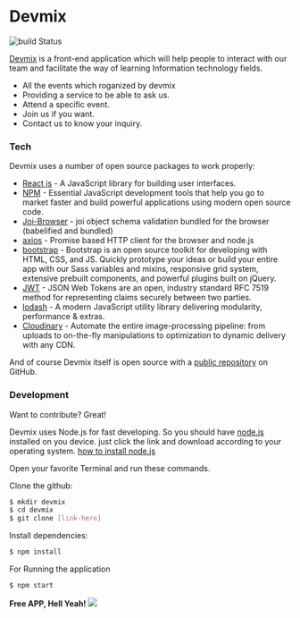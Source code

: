 # Devmix


![build Status](https://github.com/elzalouy/Devmix-App/blob/master/site.gif)


[Devmix] is a front-end application which will help people to interact with our team and facilitate the way of learning Information technology fields.

  - All the events which roganized by devmix
  - Providing a service to be able to ask us.
  - Attend a specific event.
  - Join us if you want.
  - Contact us to know your inquiry.

### Tech

Devmix uses a number of open source packages to work properly:

* [React js] - A JavaScript library for building user interfaces. 
* [NPM] - Essential JavaScript development tools that help you go to market faster and build powerful applications using modern open source code.
* [Joi-Browser] - joi object schema validation bundled for the browser (babelified and bundled)
* [axios] - Promise based HTTP client for the browser and node.js
* [bootstrap] - Bootstrap is an open source toolkit for developing with HTML, CSS, and JS. Quickly prototype your ideas or build your entire app with our Sass variables and mixins, responsive grid system, extensive prebuilt components, and powerful plugins built on jQuery.
* [JWT] - JSON Web Tokens are an open, industry standard RFC 7519 method for representing claims securely between two parties.
* [lodash] - A modern JavaScript utility library delivering modularity, performance & extras.
* [Cloudinary] - Automate the entire image-processing pipeline: from uploads to on-the-fly manipulations to optimization to dynamic delivery with any CDN.

And of course Devmix itself is open source with a [public repository][devmix]
 on GitHub.


### Development

Want to contribute? Great!

Devmix uses Node.js for fast developing. So you should have [node.js] installed on you device. just click the link and download according to your operating system.
[how to install node.js]

Open your favorite Terminal and run these commands.

Clone the github:
```sh
$ mkdir devmix
$ cd devmix
$ git clone [link-here]
```

Install dependencies:
```sh
$ npm install
```

For Running the application

```sh
$ npm start
```

**Free APP, Hell Yeah!**
![](https://github.com/elzalouy/Devmix/blob/master/site.gif)


[//]: # (These are reference links used in the body of this note and get stripped out when the markdown processor does its job. There is no need to format nicely because it shouldn't be seen. Thanks SO - http://stackoverflow.com/questions/4823468/store-comments-in-markdown-syntax)


   [how to install node.js]: <https://www.guru99.com/download-install-node-js.html>
   [devmix]: <https://devmix.herokuapp.com/home>
   [node.js]: <http://nodejs.org>
   [Mongo Database]: <https://www.mongodb.com/>
   [Express JS]: <expressjs.com>
   [JSON Web Token]: <jwt.io>
   [NPM]: <https://www.npmjs.com/>
   [Cloudinary]:  <https://cloudinary.com/>
   [React js]: <https://reactjs.org/>
   [NPM]: <https://www.npmjs.com/>
   [Joi-Browser]: <https://www.npmjs.com/package/joi-browser>
   [axios]: <https://www.npmjs.com/package/axios>
   [bootstrap]: <https://getbootstrap.com/>
   [JWT]: <https://jwt.io/>
   [lodash]: <https://lodash.com/>
